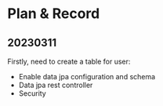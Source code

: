 # Plan & Record

## 20230311
Firstly, need to create a table for user:
+ Enable data jpa configuration and schema
+ Data jpa rest controller
+ Security